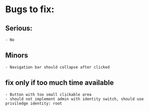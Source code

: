 # Bugs to fix:

## Serious: 
	- No

## Minors
	- Navigation bar should collapse after clicked

## fix only if too much time available
	- Button with too small clickable area
	- should not implement admin with identity switch, should use priviledge identity: root
